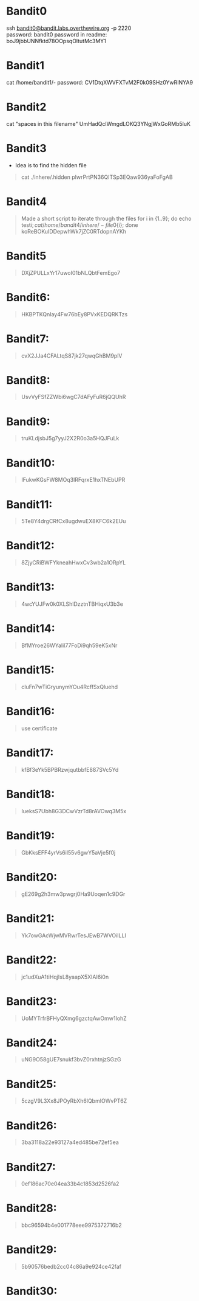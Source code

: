 # Bandit0

ssh bandit0@bandit.labs.overthewire.org -p 2220  
password: bandit0 
password in readme: boJ9jbbUNNfktd78OOpsqOltutMc3MY1

# Bandit1
cat /home/bandit1/-
password: CV1DtqXWVFXTvM2F0k09SHz0YwRINYA9

# Bandit2
cat "spaces in this filename"
UmHadQclWmgdLOKQ3YNgjWxGoRMb5luK

# Bandit3
* Idea is to find the hidden file
> cat ./inhere/.hidden
> pIwrPrtPN36QITSp3EQaw936yaFoFgAB

# Bandit4
> Made a short script to iterate through the files
> for i in {1..9}; do echo test${i}; cat /home/bandit4/inhere/-file0${i}; done
> koReBOKuIDDepwhWk7jZC0RTdopnAYKh

# Bandit5
> DXjZPULLxYr17uwoI01bNLQbtFemEgo7

# Bandit6: 
> HKBPTKQnIay4Fw76bEy8PVxKEDQRKTzs

# Bandit7: 
> cvX2JJa4CFALtqS87jk27qwqGhBM9plV

# Bandit8: 
> UsvVyFSfZZWbi6wgC7dAFyFuR6jQQUhR

# Bandit9: 
> truKLdjsbJ5g7yyJ2X2R0o3a5HQJFuLk

# Bandit10: 
> IFukwKGsFW8MOq3IRFqrxE1hxTNEbUPR

# Bandit11:
> 5Te8Y4drgCRfCx8ugdwuEX8KFC6k2EUu

# Bandit12:
> 8ZjyCRiBWFYkneahHwxCv3wb2a1ORpYL

# Bandit13:
> 4wcYUJFw0k0XLShlDzztnTBHiqxU3b3e

# Bandit14:
> BfMYroe26WYalil77FoDi9qh59eK5xNr

# Bandit15:
> cluFn7wTiGryunymYOu4RcffSxQluehd

# Bandit16:
> use certificate

# Bandit17:
> kfBf3eYk5BPBRzwjqutbbfE887SVc5Yd

# Bandit18:
> IueksS7Ubh8G3DCwVzrTd8rAVOwq3M5x

# Bandit19:
> GbKksEFF4yrVs6il55v6gwY5aVje5f0j

# Bandit20:
> gE269g2h3mw3pwgrj0Ha9Uoqen1c9DGr

# Bandit21:
> Yk7owGAcWjwMVRwrTesJEwB7WVOiILLI

# Bandit22:
> jc1udXuA1tiHqjIsL8yaapX5XIAI6i0n

# Bandit23:
> UoMYTrfrBFHyQXmg6gzctqAwOmw1IohZ

# Bandit24:
> uNG9O58gUE7snukf3bvZ0rxhtnjzSGzG

# Bandit25:
> 5czgV9L3Xx8JPOyRbXh6lQbmIOWvPT6Z

# Bandit26:
> 3ba3118a22e93127a4ed485be72ef5ea

# Bandit27:
> 0ef186ac70e04ea33b4c1853d2526fa2

# Bandit28:
> bbc96594b4e001778eee9975372716b2

# Bandit29:
> 5b90576bedb2cc04c86a9e924ce42faf

# Bandit30:
> 
